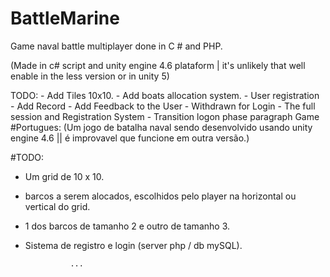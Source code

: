 # BattleMarine
 Game naval battle multiplayer done in C # and PHP.

(Made in c# script and unity engine 4.6 plataform | it's unlikely that well enable in the less version or in unity 5)

TODO: 
	- Add Tiles 10x10.
	- Add boats allocation system.
	- User registration
	- Add Record 
    - Add Feedback to the User
	- Withdrawn for Login
	- The full session and Registration System
	- Transition logon phase paragraph Game
	#Portugues:
(Um jogo de batalha naval sendo desenvolvido usando unity engine 4.6 || é improvavel que funcione em outra versão.)

#TODO:

- Um grid de 10 x 10.
  
-  barcos a serem alocados, escolhidos pelo player na horizontal ou vertical do grid.

- 1 dos barcos de tamanho 2 e outro de tamanho 3.

- Sistema de registro e login (server php / db mySQL).


	
				...
